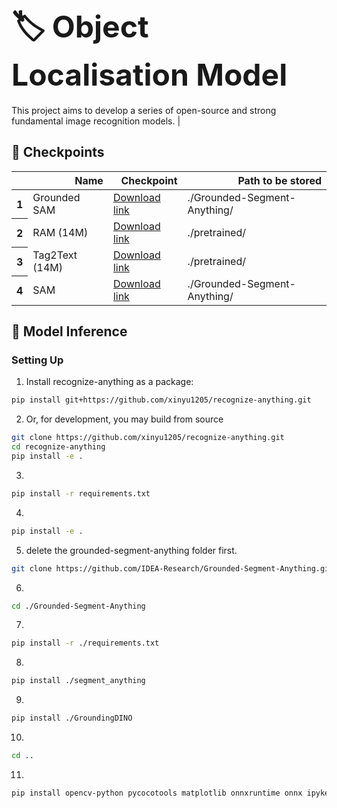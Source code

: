# <font size=8> :label: Object Localisation Model </font>

This project aims to develop a series of open-source and strong fundamental image recognition models.
    |

## :toolbox: Checkpoints

<!-- insert a table -->
<table>
  <thead>
    <tr style="text-align: right;">
      <th></th>
      <th>Name</th>
      <th>Checkpoint</th>
      <th>Path to be stored</th>
    </tr>
  </thead>
  <tbody>
    <tr>
      <th>1</th>
      <td>Grounded SAM</td>
      <td><a href="https://github.com/IDEA-Research/GroundingDINO/releases/download/v0.1.0-alpha/groundingdino_swint_ogc.pth">Download  link</a></td>
      <td>./Grounded-Segment-Anything/</td>
    </tr>
    <tr>
      <th>2</th>
      <td>RAM (14M)</td>
      <td><a href="https://huggingface.co/spaces/xinyu1205/Recognize_Anything-Tag2Text/blob/main/ram_swin_large_14m.pth">Download  link</a></td>
      <td>./pretrained/</td>
    </tr>
    <tr>
      <th>3</th>
      <td>Tag2Text (14M)</td>
      <td><a href="https://huggingface.co/spaces/xinyu1205/Recognize_Anything-Tag2Text/blob/main/tag2text_swin_14m.pth">Download  link</a></td>
      <td>./pretrained/</td>
    </tr>
    <tr>
      <th>4</th>
      <td>SAM</td>
      <td><a href="https://dl.fbaipublicfiles.com/segment_anything/sam_vit_h_4b8939.pth">Download  link</a></td>
      <td>./Grounded-Segment-Anything/</td>
    </tr>
  </tbody>
</table>


## :running: Model Inference

### **Setting Up** ###

1. Install recognize-anything as a package:

```bash
pip install git+https://github.com/xinyu1205/recognize-anything.git
```

2. Or, for development, you may build from source

```bash
git clone https://github.com/xinyu1205/recognize-anything.git
cd recognize-anything
pip install -e .
```

3. 
```bash
pip install -r requirements.txt
```

4. 
```bash
pip install -e .
```

5. delete the grounded-segment-anything folder first.
```bash
git clone https://github.com/IDEA-Research/Grounded-Segment-Anything.git
```

6. 
```bash
cd ./Grounded-Segment-Anything
```

7. 
```bash
pip install -r ./requirements.txt
```

8. 
```bash
pip install ./segment_anything
```

9. 
```bash
pip install ./GroundingDINO
```

10. 
```bash
cd ..
```

11. 
```bash
pip install opencv-python pycocotools matplotlib onnxruntime onnx ipykernel
```